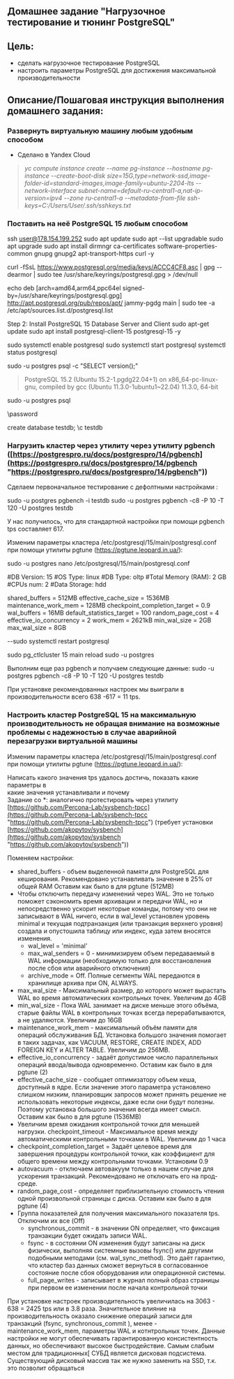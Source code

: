 ## Домашнее задание "Нагрузочное тестирование и тюнинг PostgreSQL"

## Цель:

-   сделать нагрузочное тестирование PostgreSQL
-   настроить параметры PostgreSQL для достижения максимальной производительности

  
## Описание/Пошаговая инструкция выполнения домашнего задания:

### Развернуть виртуальную машину любым удобным способом  

- Сделано в Yandex Cloud

>_yc compute instance create --name pg-instance --hostname pg-instance --create-boot-disk size=15G,type=network-ssd,image-folder-id=standard-images,image-family=ubuntu-2204-lts --network-interface subnet-name=default-ru-central1-a,nat-ip-version=ipv4 --zone ru-central1-a --metadata-from-file ssh-keys=C:/Users/User/.ssh/sshkeys.txt_

### Поставить на неё PostgreSQL 15 любым способом  


ssh user@178.154.199.252
sudo apt update
sudo apt --list upgradable
sudo apt upgrade
sudo apt install dirmngr ca-certificates software-properties-common gnupg gnupg2 apt-transport-https curl -y

curl -fSsL https://www.postgresql.org/media/keys/ACCC4CF8.asc | gpg --dearmor | sudo tee /usr/share/keyrings/postgresql.gpg > /dev/null

echo deb [arch=amd64,arm64,ppc64el signed-by=/usr/share/keyrings/postgresql.gpg] http://apt.postgresql.org/pub/repos/apt/ jammy-pgdg main | sudo tee -a /etc/apt/sources.list.d/postgresql.list



Step 2: Install PostgreSQL 15 Database Server and Client
sudo apt-get update
sudo apt install postgresql-client-15 postgresql-15 -y

sudo systemctl enable postgresql
sudo systemctl start postgresql
systemctl status postgresql

sudo -u postgres psql -c "SELECT version();"
> PostgreSQL 15.2 (Ubuntu 15.2-1.pgdg22.04+1) on x86_64-pc-linux-gnu, compiled by gcc (Ubuntu 11.3.0-1ubuntu1~22.04) 11.3.0, 64-bit

sudo -u postgres psql

\password


create database testdb;
\c testdb



### Нагрузить кластер через утилиту через утилиту pgbench ([https://postgrespro.ru/docs/postgrespro/14/pgbench](https://postgrespro.ru/docs/postgrespro/14/pgbench "https://postgrespro.ru/docs/postgrespro/14/pgbench"))  

Сделаем первоначальное тестирование с дефолтными настройками :

sudo -u postgres pgbench -i testdb
sudo -u postgres pgbench -c8 -P 10 -T 120 -U postgres testdb

У нас получилось, что для стандартной настройки при помощи pgbench tps составляет 617.

Изменим параметры кластера  /etc/postgresql/15/main/postgresql.conf при помощи утилиты pgtune (https://pgtune.leopard.in.ua/):

sudo -u postgres nano /etc/postgresql/15/main/postgresql.conf

#DB Version: 15
#OS Type: linux
#DB Type: oltp
#Total Memory (RAM): 2 GB
#CPUs num: 2
#Data Storage: hdd


shared_buffers = 512MB
effective_cache_size = 1536MB
maintenance_work_mem = 128MB
checkpoint_completion_target = 0.9
wal_buffers = 16MB
default_statistics_target = 100
random_page_cost = 4
effective_io_concurrency = 2
work_mem = 2621kB
min_wal_size = 2GB
max_wal_size = 8GB

--sudo systemctl restart postgresql

sudo pg_ctlcluster 15 main reload
sudo -u postgres 

Выполним еще раз pgbench и получаем следующие данные:
sudo -u postgres pgbench -c8 -P 10 -T 120 -U postgres testdb

При установке рекомендованных настроек мы выиграли в производительности всего 638 -617 = 11 tps.


### Настроить кластер PostgreSQL 15 на максимальную производительность не обращая внимание на возможные проблемы с надежностью в случае  аварийной перезагрузки виртуальной машины  

Изменим параметры кластера  /etc/postgresql/15/main/postgresql.conf при помощи утилиты pgtune (https://pgtune.leopard.in.ua/):

Написать какого значения tps удалось достичь, показать какие параметры в  
какие значения устанавливали и почему  
Задание со *: аналогично протестировать через утилиту  [https://github.com/Percona-Lab/sysbench-tpcc](https://github.com/Percona-Lab/sysbench-tpcc "https://github.com/Percona-Lab/sysbench-tpcc")  (требует установки  
[https://github.com/akopytov/sysbench](https://github.com/akopytov/sysbench "https://github.com/akopytov/sysbench"))

Поменяем настройки:

 - shared_buffers - объем выделенной памяти для PostgreSQL для кеширования. Рекомендовано устанавливать значение в 25% от общей RAM Оставим как было в для pgtune (512MB)
 - Чтобы отключить передачу изменений через WAL. Это не только поможет сэкономить время архивации и передачи WAL, но и непосредственно ускорит некоторые команды, потому что они не записывают в WAL ничего, если в wal_level установлен уровень minimal и текущая подтранзакция (или транзакция верхнего уровня) создала и опустошила таблицу или индекс, куда затем вносятся изменения.
	- wal_level = 'minimal'
	- max_wal_senders = 0 - минимизируем объем передаваемый в WAL информации  (необходимую только для восстановления после сбоя или аварийного отключения)
	- archive_mode = Off. Полные сегменты WAL передаются в хранилище архива при ON, ALWAYS.
- max_wal_size - Максимальный размер, до которого может вырастать WAL во время автоматических контрольных точек. Увеличим до 4GB
- min_wal_size - Пока WAL занимает на диске меньше этого объёма, старые файлы WAL в контрольных точках всегда перерабатываются, а не удаляются. Увеличим до 16GB
- maintenance_work_mem - максимальный объём памяти для операций обслуживания БД. Установка большого значения помогает в таких задачах, как VACUUM, RESTORE, CREATE INDEX, ADD FOREIGN KEY и ALTER TABLE. Увеличим до 256MB.
- effective_io_concurrency - задаёт допустимое число параллельных операций ввода/вывода одновременно. Оставим как было в для pgtune (2)
- effective_cache_size - сообщает оптимизатору объем кеша, доступный в ядре. Если значение этого параметра установлено слишком низким, планировщик запросов может принять решение не использовать некоторые индексы, даже если они будут полезны. Поэтому установка большого значения всегда имеет смысл. Оставим как было в для pgtune  (1536MB)
- Увеличим время ожидания контрольной точки для меньшей нагрузки.
checkpoint_timeout - Максимальное время между автоматическими контрольными точками в WAL. Увеличим до 1 часа
- checkpoint_completion_target = Задаёт целевое время для завершения процедуры контрольной точки, как коэффициент для общего времени между контрольными точками. Установим 0.9
- autovacuum - отключаем автовакуум только в нашем случае для ускорения транзакций. Рекомендовано не отключать его на прод-среде.
- random_page_cost - определяет приблизительную стоимость чтения одной произвольной страницы с диска. Оставим как было в для pgtune  (4)
- Группа показателей для получения максимального показателя tps. Отключим их все (Off)
	- synchronous_commit - в значении ON определяет, что фиксация транзакции будет ожидать записи WAL. 
	- fsync - в состоянии ON изменения будут записаны на диск физически, выполняя системные вызовы fsync() или другими подобными методами (см. wal_sync_method). Это даёт гарантию, что кластер баз данных сможет вернуться в согласованное состояние после сбоя оборудования или операционной системы. 
	- full_page_writes - записывает в журнал полный образ страницы при первом ее изменении после начала контрольной точки

При установке настроек производительность увеличилась на 3063 - 638 = 2425 tps или в 3.8 раза.
Значительное влияние на производительность оказало снижение операций записи для транзакций (fsync, synchronous_commit ),  менее - maintenance_work_mem,  параметры WAL и котнтрольных точек. Данные настройки не могут обеспечивать гарантированную консистентность данных, но обеспечивают высокое быстродействие.  Самым слабым местом для традиционных[ СУБД является дисковая подсистема. Существующий дисковый массив так же нужно заменить на SSD, т.к. это позволит обращаться 

<!--stackedit_data:
eyJoaXN0b3J5IjpbLTg4NzQxNTY0MywzNTM2MzIwMzAsLTE1ND
g0NzU1NTYsLTU3Njg3OTM2OSwxNzgxOTUyMjYyLC0xNDk0MTMw
MTc3LC0xMDA4ODE1MjY1XX0=
-->